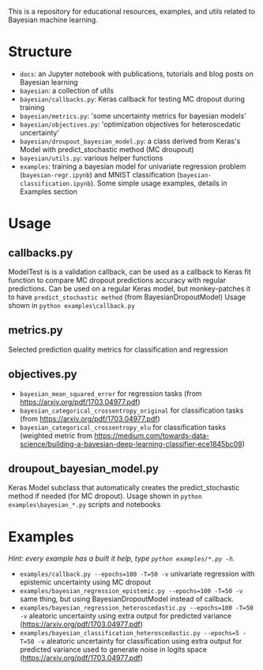 This is a repository for educational resources, examples, and utils related to Bayesian machine learning. 


# Structure
-  `docs`:  an Jupyter notebook with publications, tutorials and blog posts on Bayesian learning
-  `bayesian`: a collection of utils
  -  `bayesian/callbacks.py`: Keras callback for testing MC dropout during training
  -  `bayesian/metrics.py`: 'some uncertainty metrics for bayesian models'
  -  `bayesian/objectives.py`: 'optimization objectives for heteroscedatic uncertainty'
  -  `bayesian/droupout_bayesian_model.py`: a class derived from Keras's Model with predict_stochastic method (MC droupout)
  -  `bayesian/utils.py`: various helper functions
- `examples`: training a bayesian model for univariate regression problem (`bayesian-regr.ipynb`) and MNIST classification (`bayesian-classification.ipynb`). Some simple usage examples, details in Examples section


# Usage

## callbacks.py

ModelTest is is a validation callback, can be used as a callback to Keras fit function to compare MC dropout predictions accuracy with regular predictions.
Can be used on a regular Keras model, but monkey-patches it to have `predict_stochastic method` (from BayesianDropoutModel)
Usage shown in `python examples\callback.py`

## metrics.py

Selected prediction quality metrics for classification and regression

## objectives.py

-  `bayesian_mean_squared_error` for regression tasks (from https://arxiv.org/pdf/1703.04977.pdf)
-  `bayesian_categorical_crossentropy_original` for classification tasks (from https://arxiv.org/pdf/1703.04977.pdf)
-  `bayesian_categorical_crossentropy_elu` for classification tasks (weighted metric from https://medium.com/towards-data-science/building-a-bayesian-deep-learning-classifier-ece1845bc09)

## droupout_bayesian_model.py

Keras Model subclass that automatically creates the predict_stochastic method if needed (for MC dropout).
Usage shown in `python examples\bayesian_*.py` scripts and notebooks

# Examples

*Hint: every example has a built it help, type `python examples/*.py -h`.*

-  `examples/callback.py --epochs=100 -T=50 -v` univariate regression with epistemic uncertainty using MC dropout
-  `examples/bayesian_regression_epistemic.py --epochs=100 -T=50 -v` same thing, but using BayesianDropoutModel instead of callback.
-  `examples/bayesian_regression_heteroscedastic.py --epochs=100 -T=50 -v` aleatoric uncertainty using extra output for predicted variance (https://arxiv.org/pdf/1703.04977.pdf)
-  `examples/bayesian_classification_heteroscedastic.py --epochs=5 -T=50 -v` aleatoric uncertainty for classification using extra output for predicted variance used to generate noise in logits space (https://arxiv.org/pdf/1703.04977.pdf)

